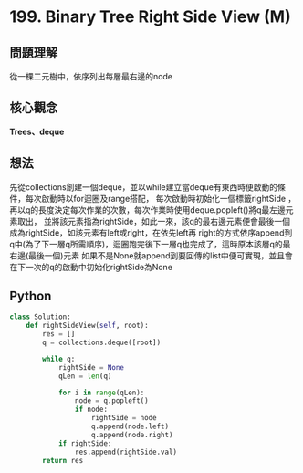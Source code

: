 # 199. Binary Tree Right Side View (M)

## 問題理解
從一棵二元樹中，依序列出每層最右邊的node

## 核心觀念
**Trees、deque**

## 想法
先從collections創建一個deque，並以while建立當deque有東西時便啟動的條件，每次啟動時以for迴圈及range搭配，
每次啟動時初始化一個標籤rightSide ，再以q的長度決定每次作業的次數，每次作業時使用deque.popleft()將q最左邊元素取出，
並將該元素指為rightSide，如此一來，該q的最右邊元素便會最後一個成為rightSide，如該元素有left或right，在依先left再
right的方式依序append到q中(為了下一層q所需順序)，迴圈跑完後下一層q也完成了，這時原本該層q的最右邊(最後一個)元素
如果不是None就append到要回傳的list中便可實現，並且會在下一次的q的啟動中初始化rightSide為None
## Python


```python
class Solution:
    def rightSideView(self, root):
        res = []
        q = collections.deque([root])

        while q:
            rightSide = None
            qLen = len(q)

            for i in range(qLen):
                node = q.popleft()
                if node:
                    rightSide = node
                    q.append(node.left)
                    q.append(node.right)
            if rightSide:
                res.append(rightSide.val)
        return res
```

